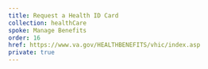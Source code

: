 ```yaml
---
title: Request a Health ID Card
collection: healthCare
spoke: Manage Benefits
order: 16
href: https://www.va.gov/HEALTHBENEFITS/vhic/index.asp
private: true
---
```

